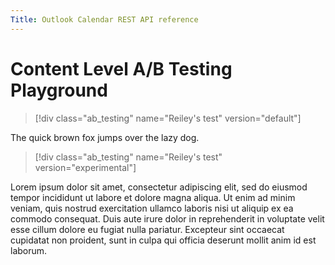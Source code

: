 ```yaml
---
Title: Outlook Calendar REST API reference
---
```


# Content Level A/B Testing Playground

> [!div class="ab_testing" name="Reiley's test" version="default"]

The quick brown fox jumps over the lazy dog.

> [!div class="ab_testing" name="Reiley's test" version="experimental"]

Lorem ipsum dolor sit amet, consectetur adipiscing elit, sed do eiusmod tempor incididunt ut labore et dolore magna aliqua. Ut enim ad minim veniam, quis nostrud exercitation ullamco laboris nisi ut aliquip ex ea commodo consequat. Duis aute irure dolor in reprehenderit in voluptate velit esse cillum dolore eu fugiat nulla pariatur. Excepteur sint occaecat cupidatat non proident, sunt in culpa qui officia deserunt mollit anim id est laborum.
